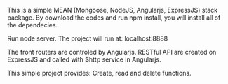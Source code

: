 
This is a simple MEAN (Mongoose, NodeJS, Angularjs, ExpressJS) stack package. By download the codes and run npm install, you will install all of the dependecies.

Run node server. The project will run at: localhost:8888

The front routers are controled by Angularjs. RESTful API are created on ExpressJS and  called with  $http service in Angularjs.

This simple project provides: Create, read and delete functions.

